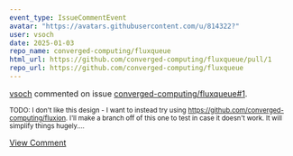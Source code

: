 ```yaml
---
event_type: IssueCommentEvent
avatar: "https://avatars.githubusercontent.com/u/814322?"
user: vsoch
date: 2025-01-03
repo_name: converged-computing/fluxqueue
html_url: https://github.com/converged-computing/fluxqueue/pull/1
repo_url: https://github.com/converged-computing/fluxqueue
---
```


<a href='https://github.com/vsoch' target='_blank'>vsoch</a> commented on issue <a href='https://github.com/converged-computing/fluxqueue/pull/1' target='_blank'>converged-computing/fluxqueue#1</a>.

<small>TODO: I don't like this design - I want to instead try using https://github.com/converged-computing/fluxion. I'll make a branch off of this one to test in case it doesn't work. It will simplify things hugely....</small>

<a href='https://github.com/converged-computing/fluxqueue/pull/1' target='_blank'>View Comment</a>